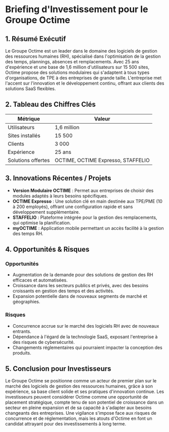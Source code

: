 
# Briefing d'Investissement pour le Groupe Octime

## 1. Résumé Exécutif
Le Groupe Octime est un leader dans le domaine des logiciels de gestion des ressources humaines (RH), spécialisé dans l'optimisation de la gestion des temps, plannings, absences et remplacements. Avec 25 ans d'expérience et une base de 1,6 million d'utilisateurs sur 15 500 sites, Octime propose des solutions modulaires qui s'adaptent à tous types d'organisations, de TPE à des entreprises de grande taille. L'entreprise met l'accent sur l'innovation et le développement continu, offrant aux clients des solutions SaaS flexibles.

## 2. Tableau des Chiffres Clés
| Métrique                 | Valeur                                |
|--------------------------|---------------------------------------|
| Utilisateurs             | 1,6 million                           |
| Sites installés          | 15 500                                |
| Clients                  | 3 000                                 |
| Expérience               | 25 ans                                |
| Solutions offertes        | OCTIME, OCTIME Expresso, STAFFELIO  |

## 3. Innovations Récentes / Projets
- **Version Modulaire OCTIME** : Permet aux entreprises de choisir des modules adaptés à leurs besoins spécifiques.
- **OCTIME Expresso** : Une solution clé en main destinée aux TPE/PME (10 à 200 employés), offrant une configuration rapide et sans développement supplémentaire.
- **STAFFELIO** : Plateforme intégrée pour la gestion des remplacements, qui optimise la planification.
- **myOCTIME** : Application mobile permettant un accès facilité à la gestion des temps RH.

## 4. Opportunités & Risques
### Opportunités
- Augmentation de la demande pour des solutions de gestion des RH efficaces et automatisées.
- Croissance dans les secteurs publics et privés, avec des besoins croissants en gestion des temps et des activités.
- Expansion potentielle dans de nouveaux segments de marché et géographies.

### Risques
- Concurrence accrue sur le marché des logiciels RH avec de nouveaux entrants.
- Dépendance à l'égard de la technologie SaaS, exposant l'entreprise à des risques de cybersécurité.
- Changements réglementaires qui pourraient impacter la conception des produits.

## 5. Conclusion pour Investisseurs
Le Groupe Octime se positionne comme un acteur de premier plan sur le marché des logiciels de gestion des ressources humaines, grâce à son expérience, sa base client solide et ses pratiques d'innovation continue. Les investisseurs peuvent considérer Octime comme une opportunité de placement stratégique, compte tenu de son potentiel de croissance dans un secteur en pleine expansion et de sa capacité à s'adapter aux besoins changeants des entreprises. Une vigilance s'impose face aux risques de concurrence et de réglementation, mais les atouts d'Octime en font un candidat attrayant pour des investissements à long terme.
